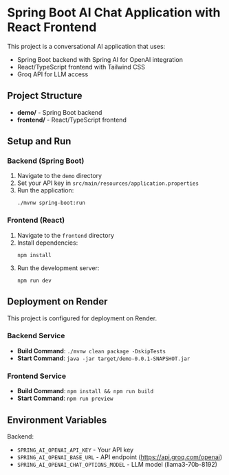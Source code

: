 # Spring Boot AI Chat Application with React Frontend

This project is a conversational AI application that uses:
- Spring Boot backend with Spring AI for OpenAI integration
- React/TypeScript frontend with Tailwind CSS
- Groq API for LLM access

## Project Structure

- **demo/** - Spring Boot backend
- **frontend/** - React/TypeScript frontend

## Setup and Run

### Backend (Spring Boot)

1. Navigate to the `demo` directory
2. Set your API key in `src/main/resources/application.properties`
3. Run the application:
   ```
   ./mvnw spring-boot:run
   ```

### Frontend (React)

1. Navigate to the `frontend` directory
2. Install dependencies:
   ```
   npm install
   ```
3. Run the development server:
   ```
   npm run dev
   ```

## Deployment on Render

This project is configured for deployment on Render.

### Backend Service
- **Build Command**: `./mvnw clean package -DskipTests`
- **Start Command**: `java -jar target/demo-0.0.1-SNAPSHOT.jar`

### Frontend Service
- **Build Command**: `npm install && npm run build`
- **Start Command**: `npm run preview`

## Environment Variables

Backend:
- `SPRING_AI_OPENAI_API_KEY` - Your API key
- `SPRING_AI_OPENAI_BASE_URL` - API endpoint (https://api.groq.com/openai)
- `SPRING_AI_OPENAI_CHAT_OPTIONS_MODEL` - LLM model (llama3-70b-8192) 